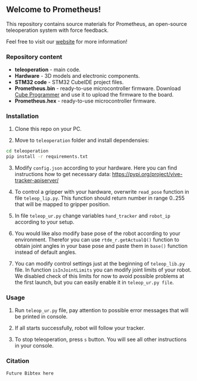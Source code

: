 ## Welcome to Prometheus!
This repository contains source materials for Prometheus, an open-source teleoperation system with force feedback.

Feel free to visit our [website](https://eterwait.github.io/Prometheus/) for more information!

### Repository content

- **teleoperation** - main code.
- **Hardware** - 3D models and electronic components.
- **STM32 code** - STM32 CubeIDE project files.
- **Prometheus.bin** - ready-to-use microcontroller firmware. Download [Cube Programmer](https://www.st.com/en/development-tools/stm32cubeprog.html) and use it to upload the firmware to the board.
- **Prometheus.hex** - ready-to-use microcontroller firmware.

### Installation

1. Clone this repo on your PC. 

2. Move to `teleoperation` folder and install dependensies:

````sh
cd teleoperation
pip install -r requirements.txt
````

3. Modify `config.json` according to your hardware. Here you can find instructions how to get necessary data: https://pypi.org/project/vive-tracker-apiserver/

4. To control a gripper with your hardware, overwrite `read_pose` function in file `teleop_lip.py`. This function should return number in range 0..255 that will be mapped to gripper position.

5. In file `teleop_ur.py` change variables `hand_tracker` and `robot_ip` according to your setup.

6. You would like also modify base pose of the robot according to your environment. Therefor you can use `rtde_r.getActualQ()` function to obtain joint angles in your base pose and paste them in `base()` function instead of default angles.

7. You can modify control settings just at the beginning of `teleop_lib.py` file. In function `isInJointLimits` you can modify joint limits of your robot. We disabled check of this limits for now to avoid possible problems at the first launch, but you can easily enable it in `teleop_ur.py file`.

### Usage

1. Run `teleop_ur.py` file, pay attention to possible error messages that will be printed in console.

2. If all starts successfully, robot will follow your tracker.

3. To stop teleoperation, press `s` button. You will see all other instructions in your console.

### Citation

```
Future Bibtex here
```

